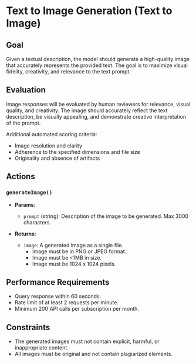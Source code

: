 # Text to Image Generation (Text to Image)

## Goal

Given a textual description, the model should generate a high-quality image that accurately represents the provided text. The goal is to maximize visual fidelity, creativity, and relevance to the text prompt.

## Evaluation

Image responses will be evaluated by human reviewers for relevance, visual quality, and creativity. The image should accurately reflect the text description, be visually appealing, and demonstrate creative interpretation of the prompt.

Additional automated scoring criteria:
- Image resolution and clarity
- Adherence to the specified dimensions and file size
- Originality and absence of artifacts

## Actions

### `generateImage()`
- **Params**:
  - `prompt` (string): Description of the image to be generated. Max 3000 characters.

- **Returns**:
  - `image`: A generated image as a single file.
    - Image must be in PNG or JPEG format.
    - Image must be <1MB in size.
    - Image must be 1024 x 1024 pixels. 

## Performance Requirements
- Query response within 60 seconds.
- Rate limit of at least 2 requests per minute.
- Minimum 200 API calls per subscription per month.

## Constraints
- The generated images must not contain explicit, harmful, or inappropriate content.
- All images must be original and not contain plagiarized elements.